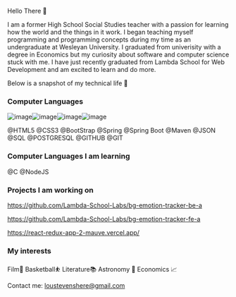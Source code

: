Hello There 👋

I am a former High School Social Studies teacher with a passion for learning how the world and the things in it work. I began teaching myself programming and programming concepts during my time as an undergraduate at Wesleyan University. I graduated from univerisity with a degree in Economics but my curiosity about software and computer science stuck with me. I have just recently graduated from Lambda School for Web Development and am excited to learn and do more. 

Below is a snapshot of my technical life 📸



### Computer Languages
![image](https://user-images.githubusercontent.com/41015114/118898644-0b305e80-b8db-11eb-931f-99ee8a0b5415.png)![image](https://user-images.githubusercontent.com/41015114/118898606-f227ad80-b8da-11eb-9394-f699d6485018.png)![image](https://user-images.githubusercontent.com/41015114/118898573-e0460a80-b8da-11eb-9876-9cbcd74e77b0.png)![image](https://user-images.githubusercontent.com/41015114/118898718-361ab280-b8db-11eb-9bfe-19e3bd8e342e.png)

@HTML5 @CSS3 @BootStrap @Spring  @Spring Boot @Maven @JSON @SQL @POSTGRESQL @GITHUB @GIT 

### Computer Languages I am learning
@C @NodeJS 

### Projects I am working on
https://github.com/Lambda-School-Labs/bg-emotion-tracker-be-a

https://github.com/Lambda-School-Labs/bg-emotion-tracker-fe-a

https://react-redux-app-2-mauve.vercel.app/

### My interests
Film📼
Basketball⛹️
Literature📚
Astronomy 🔭
Economics 📈

Contact me:
loustevenshere@gmail.com


